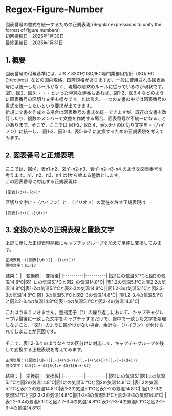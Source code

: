 # Regex-Figure-Number
図表番号の書式を統一するための正規表現 (Regular expressions to unify the format of figure numbers)  
初回投稿日：2025年1月30日  
最終更新日：2025年1月31日  

## 1. 概要
図表番号の付与基準には、JIS Z 8301やISO/IEC専門業務用指針（ISO/IEC Directives）などの国内規格、国際規格がありますが、一般に使用される図表番号には統一したルールがなく、現場の暗黙のルールに従っているのが現状です。図1、図2、図3、・・・といった単純な連番もあれば、図1-2、図3.4 などのように図表番号の区切り文字も様々です。とは言え、一つの文書の中では図表番号の書式を統一したいという要求が出てきます。  
新規に文書を作成する場合は図表番号の書式を統一できますが、既存の文書を改訂したり、複数のメンバーで文書を作成する場合、図表番号が不統一になることがあります。そこで、ここでは 図1-2、図3.4、表5.6-7 の区切り文字を -（ハイフン）に統一し、 図1-2、図3-4、表5-6-7 に変換するための正規表現を考えてみます。 

## 2. 図表番号と正規表現
ここでは、図n1、表n1-n2、図n1-n2-n3、表n1-n2-n3-n4 のような図表番号を考えます。n1、n2、n3、n4 は1から始まる整数とします。  
この図表番号に対応する正規表現は
```
[図表]\d+(-[d+)*
```
区切り文字に -（ハイフン）と .（ピリオド）の混在を許す正規表現は
```
[図表]\d+([.-]\d+)*
```

## 3. 変換のための正規表現と置換文字
上記に示した正規表現関数にキャプチャグループを加えて単純に変換してみます。  
```
正規表現：([図表]\d+)([.-](\d+))*
置換文字：$1-$3
```
結果：
|　変換前|　変換後|
|----------|----------|
|図1にの気温5.1℃と図2の気温14.8℃|図1-にの気温5.1℃と図2-の気温14.8℃|
|表1.2の気温5.1℃と表2.2の気温14.8℃|表1-2の気温5.1℃と表2-2の気温14.8℃|
|図1.2-3の気温5.1℃と図2.2-3の気温14.8℃|図1-3の気温5.1℃と図2-3の気温14.8℃|
|表1.2-3.4の気温5.1℃と図2.2-3.4の気温14.8℃|表1-4の気温5.1℃と図2-4の気温14.8℃|
  
これはうまくいきません。量指定子（*）の繰り返しにおいて、キャプチャグループは最後に一致した文字をキャプチャするだけで、途中で一致した文字を処理しないこと、「図1」のように区分けがない場合、余計な-（ハイフン）が付けられてしまことが原因です。  
<br>
そこで、表1.2-3.4 のような４つの区分けに対応して、キャプチャグループを残して変換する正規表現を考えてみます。
```
正規表現：([図表]\d+)([.-]+(\d+))?([.-]+(\d+))?([.-]+(\d+))?
置換文字：$1${2:+-$3}${4:+-$5}${6:+-$7}
```
結果：
|　変換前|　変換後|
|----------|----------|
|図1にの気温5.1|図1にの気温5.1℃と図2の気温14.8℃|図1にの気温5.1℃と図2の気温14.8℃|
|表1.2の気温5.1℃と表2.2の気温14.8℃|表1-2の気温5.1℃と表2-2の気温14.8℃|
|図1.2-3の気温5.1℃と図2.2-3の気温14.8℃|図1-2-3の気温5.1℃と図2-2-3の気温14.8℃|
|表1.2-3.4の気温5.1℃と図2.2-3.4の気温14.8℃|表1-2-3-4の気温5.1℃と図2-2-3-4の気温14.8℃|
  
